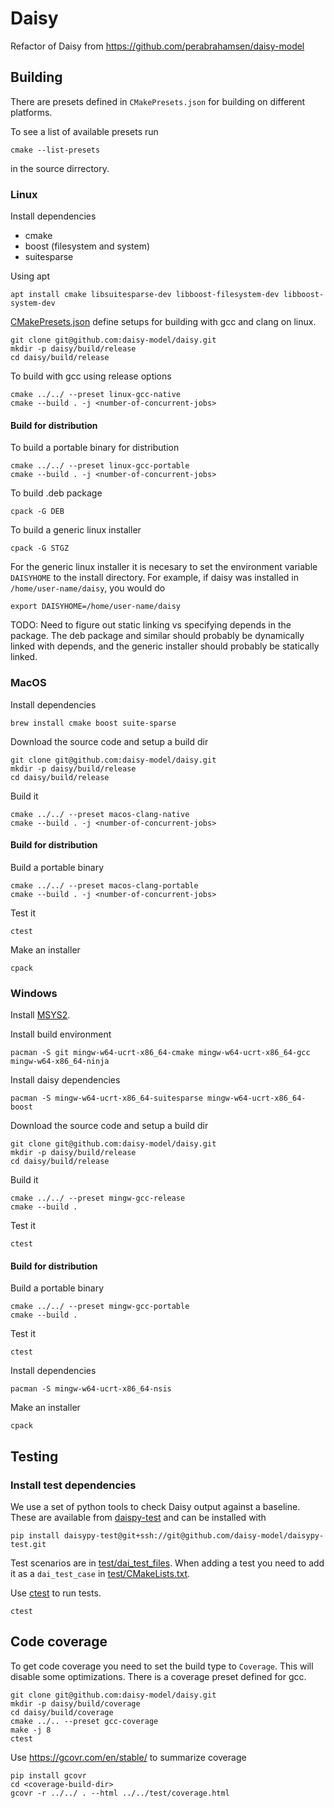 # Daisy

Refactor of Daisy from https://github.com/perabrahamsen/daisy-model

## Building
There are presets defined in `CMakePresets.json` for building on different platforms.

To see a list of available presets run

    cmake --list-presets

in the source dirrectory.

### Linux
Install dependencies
* cmake
* boost (filesystem and system)
* suitesparse 

Using apt

    apt install cmake libsuitesparse-dev libboost-filesystem-dev libboost-system-dev

[CMakePresets.json](CMakePresets.json) define setups for building with gcc and clang on linux.

    git clone git@github.com:daisy-model/daisy.git
    mkdir -p daisy/build/release
    cd daisy/build/release

To build with gcc using release options

    cmake ../../ --preset linux-gcc-native
    cmake --build . -j <number-of-concurrent-jobs>

#### Build for distribution
To build a portable binary for distribution

    cmake ../../ --preset linux-gcc-portable
    cmake --build . -j <number-of-concurrent-jobs>


To build .deb package

    cpack -G DEB

To build a generic linux installer

    cpack -G STGZ

For the generic linux installer it is necesary to set the environment variable `DAISYHOME` to the install directory. For example, if daisy was installed in `/home/user-name/daisy`, you would do

    export DAISYHOME=/home/user-name/daisy

TODO: Need to figure out static linking vs specifying depends in the package. The deb package and similar should probably be dynamically linked with depends, and the generic installer should probably be statically linked.

### MacOS
Install dependencies

    brew install cmake boost suite-sparse 

Download the source code and setup a build dir

    git clone git@github.com:daisy-model/daisy.git
    mkdir -p daisy/build/release
    cd daisy/build/release

Build it

    cmake ../../ --preset macos-clang-native
    cmake --build . -j <number-of-concurrent-jobs>


#### Build for distribution
Build a portable binary

    cmake ../../ --preset macos-clang-portable
    cmake --build . -j <number-of-concurrent-jobs>

Test it

	ctest

Make an installer

    cpack


### Windows
Install [MSYS2](https://www.msys2.org/).

Install build environment

    pacman -S git mingw-w64-ucrt-x86_64-cmake mingw-w64-ucrt-x86_64-gcc mingw-w64-x86_64-ninja

Install daisy dependencies
    
    pacman -S mingw-w64-ucrt-x86_64-suitesparse mingw-w64-ucrt-x86_64-boost
    
Download the source code and setup a build dir

    git clone git@github.com:daisy-model/daisy.git
    mkdir -p daisy/build/release
    cd daisy/build/release
    
Build it

    cmake ../../ --preset mingw-gcc-release
    cmake --build .

Test it

    ctest

#### Build for distribution
Build a portable binary

    cmake ../../ --preset mingw-gcc-portable
    cmake --build .

Test it

	ctest

Install dependencies

    pacman -S mingw-w64-ucrt-x86_64-nsis

Make an installer

	cpack


## Testing
### Install test dependencies
We use a set of python tools to check Daisy output against a baseline. These are available from [daispy-test](https://github.com/daisy-model/daisypy-test) and can be installed with

    pip install daisypy-test@git+ssh://git@github.com/daisy-model/daisypy-test.git

Test scenarios are in [test/dai_test_files](test/dai_test_files).
When adding a test you need to add it as a `dai_test_case` in [test/CMakeLists.txt](test/CMakeLists.txt).

Use [ctest](https://cmake.org/cmake/help/latest/manual/ctest.1.html) to run tests.

    ctest

## Code coverage
To get code coverage you need to set the build type to `Coverage`. This will disable some optimizations.
There is a coverage preset defined for gcc.

    git clone git@github.com:daisy-model/daisy.git
    mkdir -p daisy/build/coverage 
    cd daisy/build/coverage
    cmake ../.. --preset gcc-coverage
    make -j 8
    ctest

Use https://gcovr.com/en/stable/ to summarize coverage

    pip install gcovr
    cd <coverage-build-dir>
    gcovr -r ../../ . --html ../../test/coverage.html
